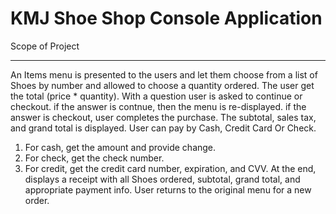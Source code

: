 KMJ Shoe Shop Console Application
===================================
Scope of Project
________________

An Items menu is presented to the users and let them choose from a list of Shoes by number and allowed to choose a quantity ordered.
The user get the total (price * quantity).
With a question  user is asked to continue or checkout. if the answer is contnue, then the menu is re-displayed.
if the answer is checkout, user completes the purchase. The subtotal, sales tax, and grand total is displayed.
User can pay by Cash, Credit Card Or Check.
1. For cash,  get the amount  and provide change.
2. For check, get the check number.
3. For credit, get the credit card number, expiration, and CVV.
At the end, displays a receipt with all Shoes ordered, subtotal, grand total, and appropriate payment info.
User returns to the original menu for a new order.
